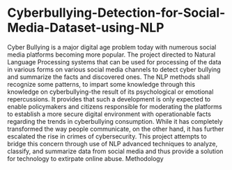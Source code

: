 # Cyberbullying-Detection-for-Social-Media-Dataset-using-NLP

Cyber Bullying is a major digital age problem today with numerous social media platforms becoming more popular. The project directed to Natural Language Processing systems that can be used for processing of the data in various forms on various social media channels to detect cyber bullying and summarize the facts and discovered ones. The NLP methods shall recognize some patterns, to impart some knowledge through this knowledge on cyberbullying-the result of its psychological or emotional repercussions. It provides that such a development is only expected to enable policymakers and citizens responsible for moderating the platforms to establish a more secure digital environment with operationable facts regarding the trends in cyberbullying consumption. While it has completely transformed the way people communicate, on the other hand, it has further escalated the rise in crimes of cybersecurity. This project attempts to bridge this concern through use of NLP advanced techniques to analyze, classify, and
summarize data from social media and thus provide a solution for technology to extirpate online abuse. Methodology
